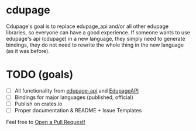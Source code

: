 # cdupage
Cdupage's goal is to replace edupage_api and/or all other edupage libraries, so everyone can have a good experience. If someone wants to use edupage's api (cdupage) in a new language, they simply need to generate bindings, they do not need to rewrite the whole thing in the new language (as it was before).

# TODO (goals)
- [ ] All functionality from [edupage-api](https://github.com/ivanhrabcak/edupage-api) and [EdupageAPI](https://github.com/loumadev/EdupageAPI)
- [ ] Bindings for major languages (published, official)
- [ ] Publish on crates.io
- [ ] Proper documentation & README + Issue Templates

Feel free to [Open a Pull Request!](https://github.com/ivanhrabcak/cdupage/compare)